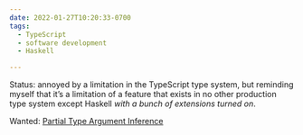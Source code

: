 ```yaml
---
date: 2022-01-27T10:20:33-0700
tags:
  - TypeScript
  - software development
  - Haskell

---
```


Status: annoyed by a limitation in the TypeScript type system, but reminding myself that it’s a limitation of a feature that exists in no other production type system except Haskell *with a bunch of extensions turned on*.

Wanted: [Partial Type Argument Inference](https://github.com/microsoft/TypeScript/issues/26242)